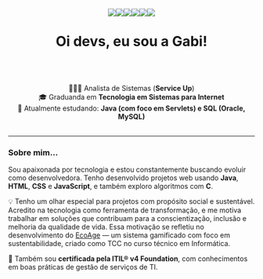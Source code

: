 <h1 align="center">
  <br>
  <img src="https://img.shields.io/badge/java-%23ED8B00.svg?style=for-the-badge&logo=openjdk&logoColor=white"/><img src="https://img.shields.io/badge/C-00599C?style=for-the-badge&logo=c&logoColor=white"/><img src="https://img.shields.io/badge/HTML5-E34F26?style=for-the-badge&logo=html5&logoColor=white"/><img src="https://img.shields.io/badge/CSS3-1572B6?style=for-the-badge&logo=css3&logoColor=white"/><img src="https://img.shields.io/badge/JavaScript-F7DF1E?style=for-the-badge&logo=javascript&logoColor=black"/><img src="https://img.shields.io/badge/PHP-777BB4?style=for-the-badge&logo=php&logoColor=white"/><br><br>
  Oi devs, eu sou a Gabi!<br><br></h1>
<p align="center"><br>
  👩🏻‍💻 Analista de Sistemas (<b>Service Up</b>)<br>
  🎓 Graduanda em <b>Tecnologia em Sistemas para Internet</b><br>
  🌱 Atualmente estudando: <b>Java (com foco em Servlets) e SQL (Oracle, MySQL)</b><br><br>
</p>

---

### Sobre mim...

Sou apaixonada por tecnologia e estou constantemente buscando evoluir como desenvolvedora. Tenho desenvolvido projetos web usando **Java**, **HTML**, **CSS** e **JavaScript**, e também exploro algoritmos com **C**.

💡 Tenho um olhar especial para projetos com propósito social e sustentável. Acredito na tecnologia como ferramenta de transformação, e me motiva trabalhar em soluções que contribuam para a conscientização, inclusão e melhoria da qualidade de vida. Essa motivação se refletiu no desenvolvimento do  [EcoAge](https://github.com/Eco-Age/ecoage)  — um sistema gamificado com foco em sustentabilidade, criado como TCC no curso técnico em Informática.

📜 Também sou **certificada pela ITIL® v4 Foundation**, com conhecimentos em boas práticas de gestão de serviços de TI.
